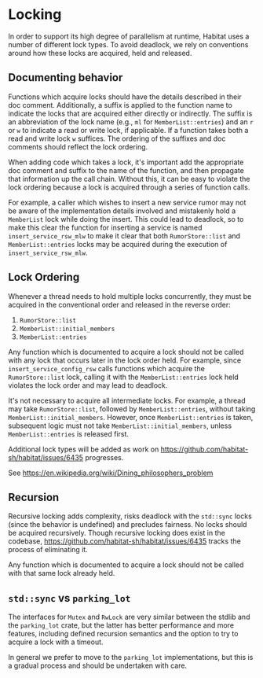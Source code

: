 # Locking

In order to support its high degree of parallelism at runtime, Habitat uses
a number of different lock types. To avoid deadlock, we rely on conventions
around how these locks are acquired, held and released.

## Documenting behavior

Functions which acquire locks should have the details described in their doc
comment. Additionally, a suffix is applied to the function name to indicate
the locks that are acquired either directly or indirectly. The suffix is an
abbreviation of the lock name (e.g., `ml` for `MemberList::entries`) and an
`r` or `w` to indicate a read or write lock, if applicable. If a function
takes both a read and write lock `w` suffices. The ordering of the suffixes
and doc comments should reflect the lock ordering.

When adding code which takes a lock, it's important add the appropriate doc
comment and suffix to the name of the function, and then propagate that
information up the call chain. Without this, it can be easy to violate the
lock ordering because a lock is acquired through a series of function calls.

For example, a caller which wishes to insert a new service rumor may not be
aware of the implementation details involved and mistakenly hold a
`MemberList` lock while doing the insert. This could lead to deadlock, so
to make this clear the function for inserting a service is named
`insert_service_rsw_mlw` to make it clear that both `RumorStore::list` and
`MemberList::entries` locks may be acquired during the execution of
`insert_service_rsw_mlw`.

## Lock Ordering

Whenever a thread needs to hold multiple locks concurrently, they
must be acquired in the conventional order and released in the reverse order:

1. `RumorStore::list`
1. `MemberList::initial_members`
1. `MemberList::entries`

Any function which is documented to acquire a lock should not be called with
any lock that occurs later in the lock order held. For example, since
`insert_service_config_rsw` calls functions which acquire the
`RumorStore::list` lock, calling it with the `MemberList::entries` lock held
violates the lock order and may lead to deadlock.

It's not necessary to acquire all intermediate locks. For example, a thread
may take `RumorStore::list`, followed by `MemberList::entries`, without
taking `MemberList::initial_members`. However, once `MemberList::entries`
is taken, subsequent logic must not take `MemberList::initial_members`,
unless `MemberList::entries` is released first.

Additional lock types will be added as work on https://github.com/habitat-sh/habitat/issues/6435
progresses.

See https://en.wikipedia.org/wiki/Dining_philosophers_problem

## Recursion

Recursive locking adds complexity, risks deadlock with the `std::sync` locks
(since the behavior is undefined) and precludes fairness. No locks should be
acquired recursively. Though recursive locking does exist in the codebase,
https://github.com/habitat-sh/habitat/issues/6435 tracks the process of
eliminating it.

Any function which is documented to acquire a lock should not be called with
that same lock already held.

## `std::sync` vs `parking_lot`

The interfaces for `Mutex` and `RwLock` are very similar between the stdlib
and the `parking_lot` crate, but the latter has better performance and more
features, including defined recursion semantics and the option to try to
acquire a lock with a timeout.

In general we prefer to move to the `parking_lot` implementations, but this
is a gradual process and should be undertaken with care.
